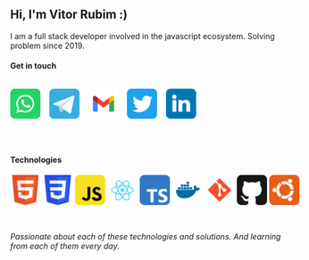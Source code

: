 ## Hi, I'm Vitor Rubim :)

I am a full stack developer involved in the javascript ecosystem. Solving problem since 2019.

#### Get in touch

<div style="display: flex; margin-bottom: 3rem">

  [<img title="Whatsapp" draggable="false" width="54" src="icons/social/whatsapp.svg">](https://api.whatsapp.com/send?phone=5511977048946) &nbsp; &nbsp;

  [<img title="Telegram" draggable="false" width="54" src="icons/social/telegram.svg">](https://api.whatsapp.com/send?phone=5511977048946) &nbsp; &nbsp;
  
  [<img title="Gmail" draggable="false" width="54" src="icons/social/gmail.svg">](mailto:rubim.vitor1@gmail.com) &nbsp; &nbsp;
  
  [<img title="Twitter" draggable="false" width="54" src="icons/social/twitter.svg">](https://twitter.com/vitoorRubim) &nbsp; &nbsp;
  
  [<img title="LinkedIn" draggable="false" width="54" src="icons/social/linkedin.svg">](https://www.linkedin.com/in/vitor-rubim-006ba2164/) &nbsp; &nbsp;
  
</div>

#### Technologies

<div style="display: flex; margin-bottom: 3rem">
  <img title="HTML" draggable="false" width="54" src="icons/technologies/html.svg"> &nbsp; &nbsp;
  <img title="CSS" draggable="false" width="54" src="icons/technologies/css.svg"> &nbsp; &nbsp;
  <img title="Javascript" draggable="false" width="54" src="icons/technologies/javascript.svg"> &nbsp; &nbsp;
  <img title="React" draggable="false" width="54" src="icons/technologies/react.svg"> &nbsp; &nbsp;
  <img title="Typescript" draggable="false" width="54" src="icons/technologies/typescript.svg"> &nbsp; &nbsp;
  <img title="Docker" draggable="false" width="54" src="icons/technologies/docker.svg"> &nbsp; &nbsp;
  <img title="Git" draggable="false" width="54" src="icons/technologies/git.svg"> &nbsp; &nbsp;
  <img title="Github" draggable="false" width="54" src="icons/technologies/github.svg"> &nbsp; &nbsp; 
  <img title="Ubuntu" draggable="false" width="54" src="icons/technologies/ubuntu.svg"> &nbsp; &nbsp; 
</div>

*Passionate about each of these technologies and solutions. And learning from each of them every day.*
